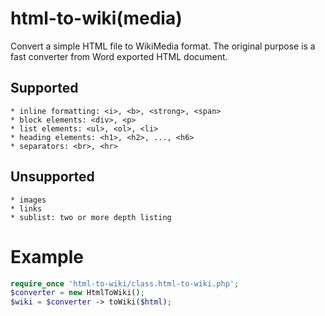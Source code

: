 # html-to-wiki(media)
Convert a simple HTML file to WikiMedia format. The original purpose is a fast converter from Word exported HTML document. 

## Supported

```
* inline formatting: <i>, <b>, <strong>, <span>
* block elements: <div>, <p>
* list elements: <ul>, <ol>, <li>
* heading elements: <h1>, <h2>, ..., <h6>
* separators: <br>, <hr>
```

## Unsupported

```
* images
* links
* sublist: two or more depth listing
```

# Example
```php
require_once 'html-to-wiki/class.html-to-wiki.php';
$converter = new HtmlToWiki();
$wiki = $converter -> toWiki($html);
```